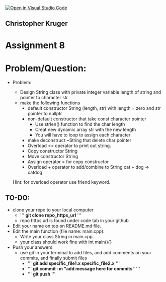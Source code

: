 [![Open in Visual Studio Code](https://classroom.github.com/assets/open-in-vscode-c66648af7eb3fe8bc4f294546bfd86ef473780cde1dea487d3c4ff354943c9ae.svg)](https://classroom.github.com/online_ide?assignment_repo_id=9217818&assignment_repo_type=AssignmentRepo)
## Christopher Kruger

# Assignment 8


# Problem/Question:
- Problem:
    - Design String class with private integer variable length of string and pointer to character str
    - make the following functions
        - default constructor String (length, str) with length = zero and str pointer to nullptr
        - non-default constructor that take const character pointer
            - Use strlen() function to find the char length
            - Creat new dynamic array str with the new length
            - You will have to loop to assign each character
        - make deconstruct ~String that delete char pointer
        - Overload << operator to print out string.
        - Copy constructor String
        - Move constructor String
        - Assign operator = for copy constructor
        - Overload + operator to add/combine to String cat + dog => catdog

  Hint: for overload operator use friend keyword.


## TO-DO:
- clone your repo to your local computer
    - ''' <b>git clone repo_https_url</b> '''
    - repo https url is found under code tab in your github
- Edit your name on top on README.md file.
- Edit the main function (file name: main.cpp):
    - Write your class String in main.cpp
    - your class should work fine with int main(){}
- Push your answers
    - use git in your terminal to add files, and add comments on your commits, and finally submit files
        - ''' <b>git add specific_file1.x specific_file2.x</b> '''
        - ''' <b>git commit -m "add message here for commits"</b> '''
        - ''' <b>git push</b> ''' 
     
    
      
    
